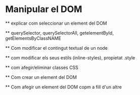# Manipular el DOM

\*\* explicar com seleccionar un element del DOM

\*\* querySelector, querySelectorAll, getelementById, getElementsByClassNAME

\*\* Com modificar el contingut textual de un node

\*\* com modificar els seus estils \(inline-styles\), propietat .style

\*\* com afegir/eliminar classes CSS

\*\* Com crear un element del DOM

\*\* Com afegir un element del DOM copm a fill d'un altre

